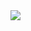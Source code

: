 <img src="https://capsule-render.vercel.app/api?type=slice&color=auto&height=300&section=header&text=Sioria's&nbsp;Github&fontSize=90&textBg=true" />
